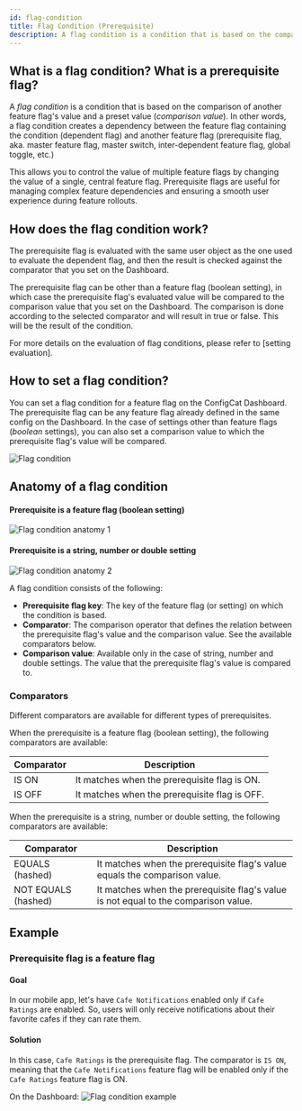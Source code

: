 ```yaml
---
id: flag-condition
title: Flag Condition (Prerequisite)
description: A flag condition is a condition that is based on the comparison of another feature flag's value and a preset value (comparison value).
---
```


## What is a flag condition? What is a prerequisite flag?

A *flag condition* is a condition that is based on the comparison of another feature flag's value and a preset value (*comparison value*). In other words, a flag condition creates a dependency between the feature flag containing the condition (dependent flag) and another feature flag (prerequisite flag, aka. master feature flag, master switch, inter-dependent feature flag, global toggle, etc.)

This allows you to control the value of multiple feature flags by changing the value of a single, central feature flag. Prerequisite flags are useful for managing complex feature dependencies and ensuring a smooth user experience during feature rollouts.

## How does the flag condition work?

The prerequisite flag is evaluated with the same user object as the one used to evaluate the dependent flag, and then the result is checked against the comparator that you set on the Dashboard. 

The prerequisite flag can be other than a feature flag (boolean setting), in which case the prerequisite flag's evaluated value will be compared to the comparison value that you set on the Dashboard. The comparison is done according to the selected comparator and will result in true or false. This will be the result of the condition.

For more details on the evaluation of flag conditions, please refer to [setting evaluation].

## How to set a flag condition?

You can set a flag condition for a feature flag on the ConfigCat Dashboard. The prerequisite flag can be any feature flag already defined in the same config on the Dashboard. In the case of settings other than feature flags (*boolean* settings), you can also set a comparison value to which the prerequisite flag's value will be compared.

![Flag condition](/assets/targeting/targeting-rule/flag-condition/flag-condition.jpg)

## Anatomy of a flag condition

#### Prerequisite is a feature flag (boolean setting)
![Flag condition anatomy 1](/assets/targeting/targeting-rule/flag-condition/flag-condition-anatomy1.jpg)

#### Prerequisite is a string, number or double setting
![Flag condition anatomy 2](/assets/targeting/targeting-rule/flag-condition/flag-condition-anatomy2.jpg)

A flag condition consists of the following: 

- **Prerequisite flag key**: The key of the feature flag (or setting) on which the condition is based.
- **Comparator**: The comparison operator that defines the relation between the prerequisite flag's value and the comparison value. See the available comparators below.
- **Comparison value**: Available only in the case of string, number and double settings. The value that the prerequisite flag's value is compared to.

### Comparators

Different comparators are available for different types of prerequisites.

When the prerequisite is a feature flag (boolean setting), the following comparators are available:

| Comparator | Description                                           |
| ---------- | ----------------------------------------------------- |
| IS ON      | It matches when the prerequisite flag is ON.  |
| IS OFF     | It matches when the prerequisite flag is OFF. |

When the prerequisite is a string, number or double setting, the following comparators are available:

| Comparator          | Description                                                                                 |
| ------------------- | ------------------------------------------------------------------------------------------- |
| EQUALS (hashed)     | It matches when the prerequisite flag's value equals the comparison value.     |
| NOT EQUALS (hashed) | It matches when the prerequisite flag's value is not equal to the comparison value. |

## Example

### Prerequisite flag is a feature flag

#### Goal
In our mobile app, let's have `Cafe Notifications` enabled only if `Cafe Ratings` are enabled. So, users will only receive notifications about their favorite cafes if they can rate them.

#### Solution
In this case, `Cafe Ratings` is the prerequisite flag. The comparator is `IS ON`, meaning that the `Cafe Notifications` feature flag will be enabled only if the `Cafe Ratings` feature flag is ON.

On the Dashboard:
![Flag condition example](/assets/targeting/targeting-rule/flag-condition/flag-condition-example.jpg)